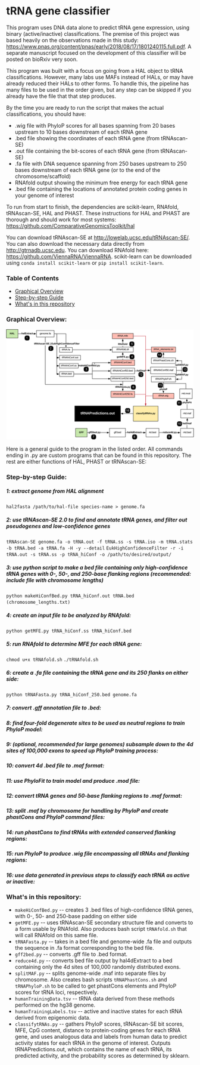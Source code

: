 # tRNA gene classifier

This program uses DNA data alone to predict tRNA gene expression, using binary (active/inactive) classifications. The premise of this project was based heavily on the observations made in this study: https://www.pnas.org/content/pnas/early/2018/08/17/1801240115.full.pdf. A separate manuscript focused on the development of this classifier will be posted on bioRxiv very soon.

This program was built with a focus on going from a HAL object to tRNA classifications. However, many labs use MAFs instead of HALs, or may have already reduced their HALs to other forms. To handle this, the pipeline has many files to be used in the order given, but any step can be skipped if you already have the file that that step produces.

By the time you are ready to run the script that makes the actual classifications, you should have:
- .wig file with PhyloP scores for all bases spanning from 20 bases upstream to 10 bases downstream of each tRNA gene
- .bed file showing the coordinates of each tRNA gene (from tRNAscan-SE)
- .out file containing the bit-scores of each tRNA gene (from tRNAscan-SE)
- .fa file with DNA sequence spanning from 250 bases upstream to 250 bases downstream of each tRNA gene (or to the end of the chromosome/scaffold)
- RNAfold output showing the minimum free energy for each tRNA gene
- .bed file containing the locations of annotated protein coding genes in your genome of interest

To run from start to finish, the dependencies are scikit-learn, RNAfold, tRNAscan-SE, HAL and PHAST. These instructions for HAL and PHAST are thorough and should work for most systems: https://github.com/ComparativeGenomicsToolkit/hal

You can download tRNAscan-SE at http://lowelab.ucsc.edu/tRNAscan-SE/. You can also download the necessary data directly from http://gtrnadb.ucsc.edu. You can download RNAfold here: https://github.com/ViennaRNA/ViennaRNA. scikit-learn can be downloaded using `conda install scikit-learn` or `pip install scikit-learn`.

### Table of Contents

- [Graphical Overview](#overview)
- [Step-by-step Guide](#guide)
- [What's in this repository](#what)

### <a name="overview"></a>Graphical Overview:

<img src='classifierPipelineNew.png' alt='classifier pipeline' width='910'/>

Here is a general guide to the program in the listed order. All commands ending in .py are custom programs that can be found in this repository. The rest are either functions of HAL, PHAST or tRNAscan-SE:

### <a name="guide"></a>Step-by-step Guide:

##### 1: extract genome from HAL alignment
`hal2fasta /path/to/hal-file species-name > genome.fa`
##### 2: use tRNAscan-SE 2.0 to find and annotate tRNA genes, and filter out pseudogenes and low-confidence genes
`tRNAscan-SE genome.fa -o tRNA.out -f tRNA.ss -s tRNA.iso -m tRNA.stats -b tRNA.bed -a tRNA.fa -H -y --detail`
`EukHighConfidenceFilter -r -i tRNA.out -s tRNA.ss -p tRNA_hiConf -o /path/to/desired/output/`
##### 3: use python script to make a bed file containing only high-confidence tRNA genes with 0-, 50-, and 250-base flanking regions (recommended: include file with chromosome lengths)
`python makeHiConfBed.py tRNA_hiConf.out tRNA.bed (chromosome_lengths.txt)`
##### 4: create an input file to be analyzed by RNAfold:
`python getMFE.py tRNA_hiConf.ss tRNA_hiConf.bed`
##### 5: run RNAfold to determine MFE for each tRNA gene:
`chmod u+x tRNAfold.sh`
`./tRNAfold.sh`
##### 6: create a .fa file containing the tRNA gene and its 250 flanks on either side:
`python tRNAFasta.py tRNA_hiConf_250.bed genome.fa`

##### 7: convert .gff annotation file to .bed:
##### 8: find four-fold degenerate sites to be used as neutral regions to train PhyloP model:
##### 9: (optional, recommended for large genomes) subsample down to the 4d sites of 100,000 exons to speed up PhyloP training process:
##### 10: convert 4d .bed file to .maf format:
##### 11: use PhyloFit to train model and produce .mod file:

##### 12: convert tRNA genes and 50-base flanking regions to .maf format:
##### 13: split .maf by chromosome for handling by PhyloP and create phastCons and PhyloP command files:
##### 14: run phastCons to find tRNAs with extended conserved flanking regions:
##### 15: run PhyloP to produce .wig file encompassing all tRNAs and flanking regions:

##### 16: use data generated in previous steps to classify each tRNA as active or inactive:

### <a name="what"></a>What's in this repository:
- `makeHiConfBed.py` -- creates 3 .bed files of high-confidence tRNA genes, with 0-, 50- and 250-base padding on either side
- `getMFE.py` -- uses tRNAscan-SE secondary structure file and converts to a form usable by RNAfold. Also produces bash script `tRNAfold.sh` that will call RNAfold on this same file.
- `tRNAFasta.py` -- takes in a bed file and genome-wide .fa file and outputs the sequence in .fa format corresponding to the bed file.
- `gff2bed.py` -- converts .gff file to .bed format.
- `reduce4d.py` -- converts bed file output by hal4dExtract to a bed containing only the 4d sites of 100,000 randomly distributed exons.
- `splitMAF.py` -- splits genome-wide .maf into separate files by chromosome. Also creates bash scripts `tRNAPhastCons.sh` and `tRNAPhyloP.sh` to be called to get phastCons elements and PhyloP scores for tRNA loci, respectively.
- `humanTrainingData.tsv` -- tRNA data derived from these methods performed on the hg38 genome.
- `humanTrainingLabels.tsv` -- active and inactive states for each tRNA derived from epigenomic data.
- `classifytRNAs.py` -- gathers PhyloP scores, tRNAscan-SE bit scores, MFE, CpG content, distance to protein-coding genes for each tRNA gene, and uses analogous data and labels from human data to predict activity states for each tRNA in the genome of interest. Outputs tRNAPredictions.out, which contains the name of each tRNA, its predicted activity, and the probability scores as determined by sklearn.


